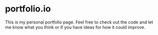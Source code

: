 # portfolio.io
This is my personal portfolio page. Feel free to check out the code and let me know what you think or if you have ideas for how it could improve.
